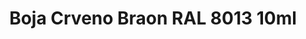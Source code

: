 ---
layout: product
title: "Boja Crveno Braon RAL 8013 10ml"
price: "330" 
desc: "Acrylic Laquer 10mL"
img_path: "/assets/img/RC066.jpg"
brand: "AK "
available: false
special_offer: false
new: false
soon: false
cat: "020000"
subcat: "020200"
subsubcat: "020201"
sifra: "RC066"
---